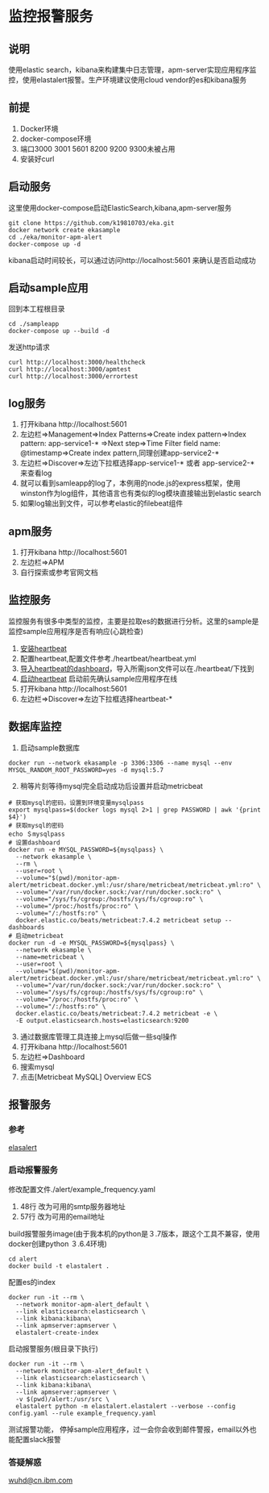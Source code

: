 # 监控报警服务

##  说明
使用elastic search，kibana来构建集中日志管理，apm-server实现应用程序监控，使用elastalert报警。生产环境建议使用cloud vendor的es和kibana服务

##  前提
1.  Docker环境
2.  docker-compose环境
3.  端口3000 3001 5601 8200 9200 9300未被占用
4.  安装好curl

##  启动服务
这里使用docker-compose启动ElasticSearch,kibana,apm-server服务
```Shell
git clone https://github.com/k19810703/eka.git
docker network create ekasample
cd ./eka/monitor-apm-alert
docker-compose up -d
```
kibana启动时间较长，可以通过访问http://localhost:5601 来确认是否启动成功

## 启动sample应用
回到本工程根目录
```Shell
cd ./sampleapp
docker-compose up --build -d
```
发送http请求
```Shell
curl http://localhost:3000/healthcheck
curl http://localhost:3000/apmtest
curl http://localhost:3000/errortest
```

## log服务
1.  打开kibana http://localhost:5601
2.  左边栏=>Management=>Index Patterns=>Create index pattern=>Index pattern: app-service1-* =>Next step=>Time Filter field name: @timestamp=>Create index pattern,同理创建app-service2-*
3.  左边栏=>Discover=>左边下拉框选择app-service1-* 或者 app-service2-* 来查看log
4.  就可以看到samleapp的log了，本例用的node.js的express框架，使用winston作为log组件，其他语言也有类似的log模块直接输出到elastic search
5.  如果log输出到文件，可以参考elastic的filebeat组件

##  apm服务
1.  打开kibana http://localhost:5601
2.  左边栏=>APM
3.  自行探索或参考官网文档

## 监控服务
监控服务有很多中类型的监控，主要是拉取es的数据进行分析。这里的sample是监控sample应用程序是否有响应(心跳检查)
1.  [安装heartbeat](https://www.elastic.co/guide/en/beats/heartbeat/current/heartbeat-installation.html)
2.  配置heartbeat,配置文件参考./heartbeat/heartbeat.yml
3.  [导入heartbeat的dashboard](https://github.com/elastic/uptime-contrib)，导入所需json文件可以在./heartbeat/下找到
4.  [启动heartbeat](https://www.elastic.co/guide/en/beats/heartbeat/current/heartbeat-starting.html)
启动前先确认sample应用程序在线
5.  打开kibana http://localhost:5601
6.  左边栏=>Discover=>左边下拉框选择heartbeat-*

##  数据库监控
1.  启动sample数据库
```SHELL
docker run --network ekasample -p 3306:3306 --name mysql --env MYSQL_RANDOM_ROOT_PASSWORD=yes -d mysql:5.7
```

2.  稍等片刻等待mysql完全启动成功后设置并启动metricbeat
```SHELL
# 获取mysql的密码，设置到环境变量mysqlpass
export mysqlpass=$(docker logs mysql 2>1 | grep PASSWORD | awk '{print $4}')
# 获取mysql的密码
echo ＄mysqlpass
# 设置dashboard
docker run -e MYSQL_PASSWORD=${mysqlpass} \
  --network ekasample \
  --rm \
  --user=root \
  --volume="$(pwd)/monitor-apm-alert/metricbeat.docker.yml:/usr/share/metricbeat/metricbeat.yml:ro" \
  --volume="/var/run/docker.sock:/var/run/docker.sock:ro" \
  --volume="/sys/fs/cgroup:/hostfs/sys/fs/cgroup:ro" \
  --volume="/proc:/hostfs/proc:ro" \
  --volume="/:/hostfs:ro" \
  docker.elastic.co/beats/metricbeat:7.4.2 metricbeat setup --dashboards
# 启动metricbeat
docker run -d -e MYSQL_PASSWORD=${mysqlpass} \
  --network ekasample \
  --name=metricbeat \
  --user=root \
  --volume="$(pwd)/monitor-apm-alert/metricbeat.docker.yml:/usr/share/metricbeat/metricbeat.yml:ro" \
  --volume="/var/run/docker.sock:/var/run/docker.sock:ro" \
  --volume="/sys/fs/cgroup:/hostfs/sys/fs/cgroup:ro" \
  --volume="/proc:/hostfs/proc:ro" \
  --volume="/:/hostfs:ro" \
  docker.elastic.co/beats/metricbeat:7.4.2 metricbeat -e \
  -E output.elasticsearch.hosts=elasticsearch:9200
```

3.  通过数据库管理工具连接上mysql后做一些sql操作
4.  打开kibana http://localhost:5601
5.  左边栏=>Dashboard
6.  搜索mysql
7.  点击[Metricbeat MySQL] Overview ECS


##  报警服务

### 参考
[elasalert](https://elastalert.readthedocs.io/en/latest/running_elastalert.html)

### 启动报警服务
修改配置文件./alert/example_frequency.yaml
1.  48行 改为可用的smtp服务器地址
2.  57行 改为可用的email地址

build报警服务image(由于我本机的python是３.7版本，跟这个工具不兼容，使用docker创建python ３.6.4环境)
```SHELL
cd alert
docker build -t elastalert .
```

配置es的index
```SHELL
docker run -it --rm \
  --network monitor-apm-alert_default \
  --link elasticsearch:elasticsearch \
  --link kibana:kibana\
  --link apmserver:apmserver \
  elastalert-create-index
```

启动报警服务(根目录下执行)
```SHELL
docker run -it --rm \
  --network monitor-apm-alert_default \
  --link elasticsearch:elasticsearch \
  --link kibana:kibana\
  --link apmserver:apmserver \
  -v $(pwd)/alert:/usr/src \
  elastalert python -m elastalert.elastalert --verbose --config config.yaml --rule example_frequency.yaml 
```

测试报警功能， 停掉sample应用程序，过一会你会收到邮件警报，email以外也能配置slack报警

### 答疑解惑
wuhd@cn.ibm.com
